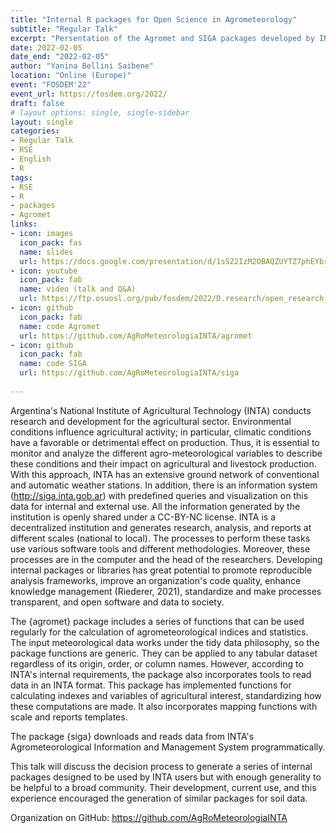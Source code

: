 ```yaml
---
title: "Internal R packages for Open Science in Agrometeorology"
subtitle: "Regular Talk"
excerpt: "Persentation of the Agromet and SIGA packages developed by INTA"
date: 2022-02-05
date_end: "2022-02-05"
author: "Yanina Bellini Saibene"
location: "Online (Europe)"
event: "FOSDEM'22"
event_url: https://fosdem.org/2022/
draft: false
# layout options: single, single-sidebar
layout: single
categories:
- Regular Talk
- RSE
- English
- R
tags:
- RSE
- R
- packages
- Agromet
links:
- icon: images
  icon_pack: fas
  name: slides 
  url: https://docs.google.com/presentation/d/1sSZ2IzM2OBAQZUYTZ7phEYbrUzGTzvuob88hVtF-5uk/edit?usp=sharing
- icon: youtube
  icon_pack: fab
  name: video (talk and Q&A)
  url: https://ftp.osuosl.org/pub/fosdem/2022/D.research/open_research_agrometeorology.webm
- icon: github
  icon_pack: fab
  name: code Agromet
  url: https://github.com/AgRoMeteorologiaINTA/agromet  
- icon: github
  icon_pack: fab
  name: code SIGA
  url: https://github.com/AgRoMeteorologiaINTA/siga  
  
---
```


Argentina's National Institute of Agricultural Technology (INTA) conducts research and development for the agricultural sector. Environmental conditions influence agricultural activity; in particular, climatic conditions have a favorable or detrimental effect on production. Thus, it is essential to monitor and analyze the different agro-meteorological variables to describe these conditions and their impact on agricultural and livestock production. With this approach, INTA has an extensive ground network of conventional and automatic weather stations. In addition, there is an information system (http://siga.inta.gob.ar) with predefined queries and visualization on this data for internal and external use. All the information generated by the institution is openly shared under a CC-BY-NC license. INTA is a decentralized institution and generates research, analysis, and reports at different scales (national to local). The processes to perform these tasks use various software tools and different methodologies. Moreover, these processes are in the computer and the head of the researchers.
Developing internal packages or libraries has great potential to promote reproducible analysis frameworks, improve an organization's code quality, enhance knowledge management (Riederer, 2021), standardize and make processes transparent, and open software and data to society.

The {agromet} package includes a series of functions that can be used regularly for the calculation of agrometeorological indices and statistics. The input meteorological data works under the tidy data philosophy, so the package functions are generic. They can be applied to any tabular dataset regardless of its origin, order, or column names. However, according to INTA's internal requirements, the package also incorporates tools to read data in an INTA format. This package has implemented functions for calculating indexes and variables of agricultural interest, standardizing how these computations are made. It also incorporates mapping functions with scale and reports templates.

The package {siga} downloads and reads data from INTA's Agrometeorological Information and Management System programmatically.

This talk will discuss the decision process to generate a series of internal packages designed to be used by INTA users but with enough generality to be helpful to a broad community. Their development, current use, and this experience encouraged the generation of similar packages for soil data.

Organization on GitHub: https://github.com/AgRoMeteorologiaINTA

